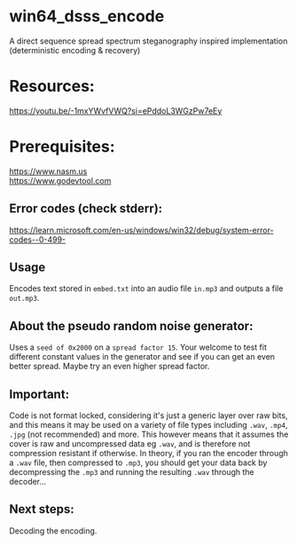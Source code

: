 # win64_dsss_encode
A direct sequence spread spectrum steganography inspired implementation (deterministic encoding & recovery)

# Resources:
https://youtu.be/-1mxYWvfVWQ?si=ePddoL3WGzPw7eEy

# Prerequisites:
https://www.nasm.us  <br>
https://www.godevtool.com

## Error codes (check stderr):
https://learn.microsoft.com/en-us/windows/win32/debug/system-error-codes--0-499-

## Usage
Encodes text stored in `embed.txt` into an audio file `in.mp3` and outputs a file `out.mp3`.

## About the pseudo random noise generator:
Uses a `seed of 0x2000` on a `spread factor 15`. Your welcome to test fit different constant values in the generator and see if you can get an even better spread. Maybe try an even higher spread factor.

## Important:
Code is not format locked, considering it's just a generic layer over raw bits, and this means it may be used on a variety of file types including `.wav`, `.mp4`, `.jpg` (not recommended) and more. This however means that it assumes the cover is raw and uncompressed data eg `.wav`, and is therefore not compression resistant if otherwise. In theory, if you ran the encoder through a `.wav` file, then compressed to `.mp3`, you should get your data back by decompressing the `.mp3` and running the resulting `.wav` through the decoder... 

## Next steps:
Decoding the encoding.
